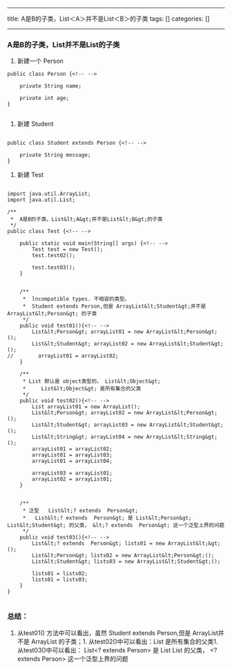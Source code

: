 
--- 
title:  A是B的子类，List＜A＞并不是List＜B＞的子类 
tags: []
categories: [] 

---
### A是B的子类，List并不是List**的子类**
1. 新建一个 Person
```
public class Person {<!-- -->

    private String name;

    private int age;
}


```
1. 新建 Student
```

public class Student extends Person {<!-- -->

    private String message;
}

```
1. 新建 Test
```

import java.util.ArrayList;
import java.util.List;

/**
 *  A是B的子类，List&lt;A&gt;并不是List&lt;B&gt;的子类
 */
public class Test {<!-- -->

    public static void main(String[] args) {<!-- -->
        Test test = new Test();
        test.test02();

        test.test03();
    }


    /**
     *  lncompatible types. 不相容的类型。
     *  Student extends Person,但是 ArrayList&lt;Student&gt;并不是 ArrayList&lt;Person&gt; 的子类
     */
    public void test01(){<!-- -->
        List&lt;Person&gt; arrayList01 = new ArrayList&lt;Person&gt;();
        List&lt;Student&gt; arrayList02 = new ArrayList&lt;Student&gt;();
//        arrayList01 = arrayList02;
    }

    /**
     * List 默认是 object类型的， List&lt;Object&gt;
     *     List&lt;Object&gt; 是所有集合的父类
     */
    public void test02(){<!-- -->
        List arrayList01 = new ArrayList();
        List&lt;Person&gt; arrayList02 = new ArrayList&lt;Person&gt;();
        List&lt;Student&gt; arrayList03 = new ArrayList&lt;Student&gt;();
        List&lt;String&gt; arrayList04 = new ArrayList&lt;String&gt;();
        arrayList01 = arrayList02;
        arrayList01 = arrayList03;
        arrayList01 = arrayList04;

        arrayList03 = arrayList01;
        arrayList02 = arrayList01;
    }


    /**
     * 泛型   List&lt;? extends  Person&gt;
     *   List&lt;? extends  Person&gt; 是 List&lt;Person&gt;    List&lt;Student&gt; 的父类， &lt;? extends  Person&gt; 这一个泛型上界的问题
     */
    public void test03(){<!-- -->
        List&lt;? extends  Person&gt; lists01 = new ArrayList&lt;&gt;();
        List&lt;Person&gt; lists02 = new ArrayList&lt;Person&gt;();
        List&lt;Student&gt; lists03 = new ArrayList&lt;Student&gt;();

        lists01 = lists02;
        lists01 = lists03;
    }
}


```

### 总结：
1. 从test01() 方法中可以看出，虽然 Student extends Person,但是 ArrayList并不是 ArrayList 的子类；1. 从test02()中可以看出：List 是所有集合的父类1. 从test03()中可以看出： List&lt;? extends Person&gt; 是 List List 的父类， &lt;? extends Person&gt; 这一个泛型上界的问题